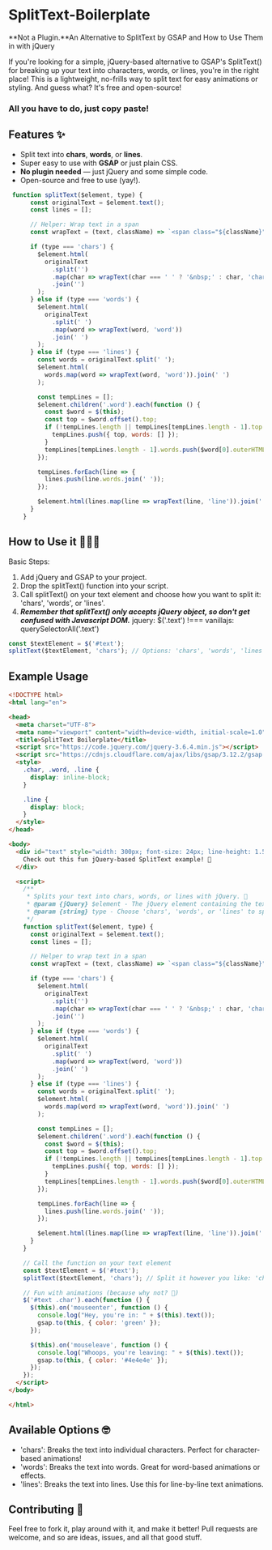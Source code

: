 # SplitText-Boilerplate
**Not a Plugin.**An Alternative to SplitText by GSAP and How to Use Them in with jQuery

If you're looking for a simple, jQuery-based alternative to GSAP's SplitText() for breaking up your text into characters, words, or lines, you're in the right place! This is a lightweight, no-frills way to split text for easy animations or styling. And guess what? It's free and open-source!

### All you have to do, just copy paste!

## Features ✨
- Split text into **chars**, **words**, or **lines**.
- Super easy to use with **GSAP** or just plain CSS.
- **No plugin needed** — just jQuery and some simple code.
- Open-source and free to use (yay!).

```javascript
 function splitText($element, type) {
      const originalText = $element.text();
      const lines = [];

      // Helper: Wrap text in a span
      const wrapText = (text, className) => `<span class="${className}">${text}</span>`;

      if (type === 'chars') {
        $element.html(
          originalText
            .split('')
            .map(char => wrapText(char === ' ' ? '&nbsp;' : char, 'char'))
            .join('')
        );
      } else if (type === 'words') {
        $element.html(
          originalText
            .split(' ')
            .map(word => wrapText(word, 'word'))
            .join(' ')
        );
      } else if (type === 'lines') {
        const words = originalText.split(' ');
        $element.html(
          words.map(word => wrapText(word, 'word')).join(' ')
        );

        const tempLines = [];
        $element.children('.word').each(function () {
          const $word = $(this);
          const top = $word.offset().top;
          if (!tempLines.length || tempLines[tempLines.length - 1].top !== top) {
            tempLines.push({ top, words: [] });
          }
          tempLines[tempLines.length - 1].words.push($word[0].outerHTML);
        });

        tempLines.forEach(line => {
          lines.push(line.words.join(' '));
        });

        $element.html(lines.map(line => wrapText(line, 'line')).join(''));
      }
    }

```

## How to Use it 🏃‍♂️💨
Basic Steps:
1. Add jQuery and GSAP to your project.
2. Drop the splitText() function into your script.
3. Call splitText() on your text element and choose how you want to split it: 'chars', 'words', or 'lines'.
4. ***Remember that splitText() only accepts jQuery object, so don't get confused with Javascript DOM.*** jquery: $('.text') !=== vanillajs: querySelectorAll('.text')
```javascript
const $textElement = $('#text');
splitText($textElement, 'chars'); // Options: 'chars', 'words', 'lines'
```

## Example Usage
``` HTML
<!DOCTYPE html>
<html lang="en">

<head>
  <meta charset="UTF-8">
  <meta name="viewport" content="width=device-width, initial-scale=1.0">
  <title>SplitText Boilerplate</title>
  <script src="https://code.jquery.com/jquery-3.6.4.min.js"></script>
  <script src="https://cdnjs.cloudflare.com/ajax/libs/gsap/3.12.2/gsap.min.js"></script>
  <style>
    .char, .word, .line {
      display: inline-block;
    }

    .line {
      display: block;
    }
  </style>
</head>

<body>
  <div id="text" style="width: 300px; font-size: 24px; line-height: 1.5;">
    Check out this fun jQuery-based SplitText example! 🎉
  </div>

  <script>
    /**
     * Splits your text into chars, words, or lines with jQuery. 🎉
     * @param {jQuery} $element - The jQuery element containing the text.
     * @param {string} type - Choose 'chars', 'words', or 'lines' to split the text.
     */
    function splitText($element, type) {
      const originalText = $element.text();
      const lines = [];

      // Helper to wrap text in a span
      const wrapText = (text, className) => `<span class="${className}">${text}</span>`;

      if (type === 'chars') {
        $element.html(
          originalText
            .split('')
            .map(char => wrapText(char === ' ' ? '&nbsp;' : char, 'char'))
            .join('')
        );
      } else if (type === 'words') {
        $element.html(
          originalText
            .split(' ')
            .map(word => wrapText(word, 'word'))
            .join(' ')
        );
      } else if (type === 'lines') {
        const words = originalText.split(' ');
        $element.html(
          words.map(word => wrapText(word, 'word')).join(' ')
        );

        const tempLines = [];
        $element.children('.word').each(function () {
          const $word = $(this);
          const top = $word.offset().top;
          if (!tempLines.length || tempLines[tempLines.length - 1].top !== top) {
            tempLines.push({ top, words: [] });
          }
          tempLines[tempLines.length - 1].words.push($word[0].outerHTML);
        });

        tempLines.forEach(line => {
          lines.push(line.words.join(' '));
        });

        $element.html(lines.map(line => wrapText(line, 'line')).join(''));
      }
    }

    // Call the function on your text element
    const $textElement = $('#text');
    splitText($textElement, 'chars'); // Split it however you like: 'chars', 'words', 'lines'

    // Fun with animations (because why not? 🎨)
    $('#text .char').each(function () {
      $(this).on('mouseenter', function () {
        console.log("Hey, you're in: " + $(this).text());
        gsap.to(this, { color: 'green' });
      });

      $(this).on('mouseleave', function () {
        console.log("Whoops, you're leaving: " + $(this).text());
        gsap.to(this, { color: '#4e4e4e' });
      });
    });
  </script>
</body>

</html>
```

## Available Options 🤓
- 'chars': Breaks the text into individual characters. Perfect for character-based animations!
- 'words': Breaks the text into words. Great for word-based animations or effects.
- 'lines': Breaks the text into lines. Use this for line-by-line text animations.

## Contributing 👐
Feel free to fork it, play around with it, and make it better! Pull requests are welcome, and so are ideas, issues, and all that good stuff.
